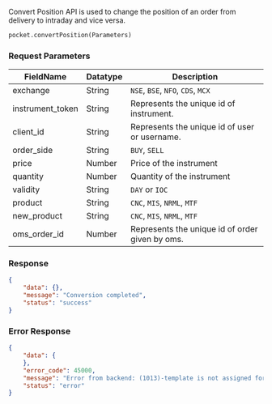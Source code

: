 <!-- ## Convert Positions -->
Convert Position API is used to change the position of an order from delivery to intraday and vice versa.

```python
pocket.convertPosition(Parameters)
```

### Request Parameters
| FieldName         | Datatype | Description                                       |
|-------------------|----------|---------------------------------------------------|
| exchange          | String   | `NSE`, `BSE`, `NFO`, `CDS`, `MCX`                          |
| instrument_token  | String   | Represents the unique id of instrument.           |
| client_id         | String   | Represents the unique id of user or username.     |
| order_side        | String   | `BUY`, `SELL`                                         |
| price             | Number   | Price of the instrument                                 |
| quantity          | Number   | Quantity of the instrument                                 |
| validity          | String   | `DAY` or `IOC`                                        |
| product           | String   | `CNC`, `MIS`, `NRML`, `MTF`                              |
| new_product       | String   | `CNC`, `MIS`, `NRML`, `MTF`                              |
| oms_order_id      | Number   | Represents the unique id of order given by oms.   |


### Response
```json
{
    "data": {},
    "message": "Conversion completed",
    "status": "success"
}
```

### Error Response
```json
{
    "data": {
    },
    "error_code": 45000,
    "message": "Error from backend: (1013)-template is not assigned for this client",
    "status": "error"
}
```